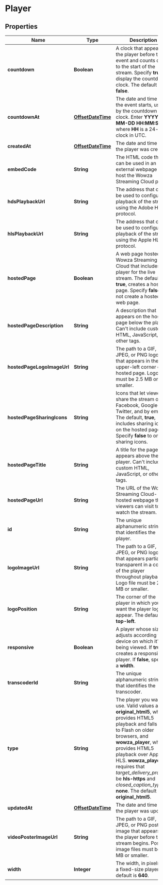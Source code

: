 
# Player

## Properties
Name | Type | Description | Notes
------------ | ------------- | ------------- | -------------
**countdown** | **Boolean** | A clock that appears in the player before the event and counts down to the start of the stream. Specify **true** to display the countdown clock. The default is **false**. |  [optional]
**countdownAt** | [**OffsetDateTime**](OffsetDateTime.md) | The date and time that the event starts, used by the countdown clock. Enter **YYYY-MM-DD HH:MM:SS** where **HH** is a 24-hour clock in UTC. |  [optional]
**createdAt** | [**OffsetDateTime**](OffsetDateTime.md) | The date and time that the player was created. |  [optional]
**embedCode** | **String** | The HTML code that can be used in an external webpage to host the Wowza Streaming Cloud player. |  [optional]
**hdsPlaybackUrl** | **String** | The address that can be used to configure playback of the stream using the Adobe HDS protocol. |  [optional]
**hlsPlaybackUrl** | **String** | The address that can be used to configure playback of the stream using the Apple HLS protocol. |  [optional]
**hostedPage** | **Boolean** | A web page hosted by Wowza Streaming Cloud that includes a player for the live stream. The default, **true**, creates a hosted page. Specify **false** to not create a hosted web page. |  [optional]
**hostedPageDescription** | **String** | A description that appears on the hosted page below the player. Can&#39;t include custom HTML, JavaScript, or other tags. |  [optional]
**hostedPageLogoImageUrl** | **String** | The path to a GIF, JPEG, or PNG logo file that appears in the upper-left corner of the hosted page. Logo file must be 2.5 MB or smaller. |  [optional]
**hostedPageSharingIcons** | **String** | Icons that let viewers share the stream on Facebook, Google+, Twitter, and by email. The default, **true**, includes sharing icons on the hosted page. Specify **false** to omit sharing icons. |  [optional]
**hostedPageTitle** | **String** | A title for the page that appears above the player. Can&#39;t include custom HTML, JavaScript, or other tags. |  [optional]
**hostedPageUrl** | **String** | The URL of the Wowza Streaming Cloud-hosted webpage that viewers can visit to watch the stream. |  [optional]
**id** | **String** | The unique alphanumeric string that identifies the player. |  [optional]
**logoImageUrl** | **String** | The path to a GIF, JPEG, or PNG logo file that appears partially transparent in a corner of the player throughout playback. Logo file must be 2.5 MB or smaller. |  [optional]
**logoPosition** | **String** | The corner of the player in which you want the player logo to appear. The default is **top-left**. |  [optional]
**responsive** | **Boolean** | A player whose size adjusts according to the device on which it&#39;s being viewed. If **true**, creates a responsive player. If **false**, specify a **width**. |  [optional]
**transcoderId** | **String** | The unique alphanumeric string that identifies the transcoder. |  [optional]
**type** | **String** | The player you want to use. Valid values are **original_html5**, which provides HTML5 playback and falls back to Flash on older browsers, and **wowza_player**, which provides HTML5 playback over Apple HLS. **wowza_player** requires that *target_delivery_protocol* be **hls-https** and *closed_caption_type* be **none**. The default is **original_html5**. |  [optional]
**updatedAt** | [**OffsetDateTime**](OffsetDateTime.md) | The date and time that the player was updated. |  [optional]
**videoPosterImageUrl** | **String** | The path to a GIF, JPEG, or PNG poster image that appears in the player before the stream begins. Poster image files must be 2.5 MB or smaller. |  [optional]
**width** | **Integer** | The width, in pixels, of a fixed-size player. The default is **640**. |  [optional]



